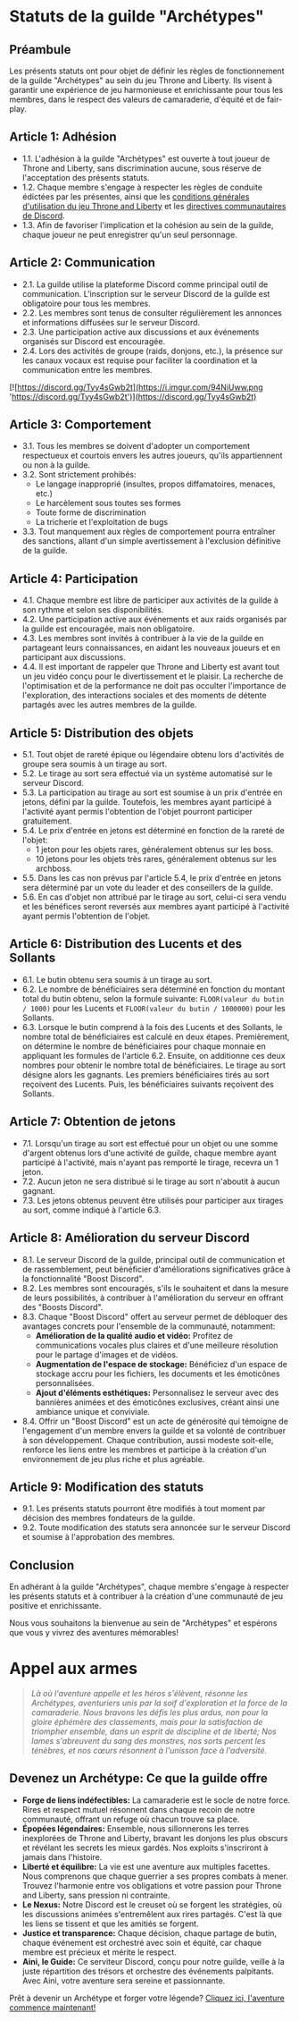 # Statuts de la guilde "Archétypes"

## Préambule

Les présents statuts ont pour objet de définir les règles de fonctionnement de la guilde "Archétypes" au sein du jeu Throne and Liberty. Ils visent à garantir une expérience de jeu harmonieuse et enrichissante pour tous les membres, dans le respect des valeurs de camaraderie, d'équité et de fair-play.

## Article 1: Adhésion

- 1.1. L'adhésion à la guilde "Archétypes" est ouverte à tout joueur de Throne and Liberty, sans discrimination aucune, sous réserve de l'acceptation des présents statuts.
- 1.2. Chaque membre s'engage à respecter les règles de conduite édictées par les présentes, ainsi que les [conditions générales d'utilisation du jeu Throne and Liberty](https://www.playthroneandliberty.com/fr-fr/legal) et les [directives communautaires de Discord](https://discord.com/guidelines).
- 1.3. Afin de favoriser l'implication et la cohésion au sein de la guilde, chaque joueur ne peut enregistrer qu'un seul personnage.

## Article 2: Communication

- 2.1. La guilde utilise la plateforme Discord comme principal outil de communication. L'inscription sur le serveur Discord de la guilde est obligatoire pour tous les membres.
- 2.2. Les membres sont tenus de consulter régulièrement les annonces et informations diffusées sur le serveur Discord.
- 2.3. Une participation active aux discussions et aux événements organisés sur Discord est encouragée.
- 2.4. Lors des activités de groupe (raids, donjons, etc.), la présence sur les canaux vocaux est requise pour faciliter la coordination et la communication entre les membres.

[![https://discord.gg/Tyy4sGwb2t](https://i.imgur.com/94NiUww.png 'https://discord.gg/Tyy4sGwb2t')](https://discord.gg/Tyy4sGwb2t)

## Article 3: Comportement

- 3.1. Tous les membres se doivent d'adopter un comportement respectueux et courtois envers les autres joueurs, qu'ils appartiennent ou non à la guilde.
- 3.2. Sont strictement prohibés:
  - Le langage inapproprié (insultes, propos diffamatoires, menaces, etc.)
  - Le harcèlement sous toutes ses formes
  - Toute forme de discrimination
  - La tricherie et l'exploitation de bugs
- 3.3. Tout manquement aux règles de comportement pourra entraîner des sanctions, allant d'un simple avertissement à l'exclusion définitive de la guilde.

## Article 4: Participation

- 4.1. Chaque membre est libre de participer aux activités de la guilde à son rythme et selon ses disponibilités.
- 4.2. Une participation active aux événements et aux raids organisés par la guilde est encouragée, mais non obligatoire.
- 4.3. Les membres sont invités à contribuer à la vie de la guilde en partageant leurs connaissances, en aidant les nouveaux joueurs et en participant aux discussions.
- 4.4. Il est important de rappeler que Throne and Liberty est avant tout un jeu vidéo conçu pour le divertissement et le plaisir. La recherche de l'optimisation et de la performance ne doit pas occulter l'importance de l'exploration, des interactions sociales et des moments de détente partagés avec les autres membres de la guilde.

## Article 5: Distribution des objets

- 5.1. Tout objet de rareté épique ou légendaire obtenu lors d'activités de groupe sera soumis à un tirage au sort.
- 5.2. Le tirage au sort sera effectué via un système automatisé sur le serveur Discord.
- 5.3. La participation au tirage au sort est soumise à un prix d'entrée en jetons, défini par la guilde. Toutefois, les membres ayant participé à l'activité ayant permis l'obtention de l'objet pourront participer gratuitement.
- 5.4. Le prix d'entrée en jetons est déterminé en fonction de la rareté de l'objet:
  - 1 jeton pour les objets rares, généralement obtenus sur les boss.
  - 10 jetons pour les objets très rares, généralement obtenus sur les archboss.
- 5.5. Dans les cas non prévus par l'article 5.4, le prix d'entrée en jetons sera déterminé par un vote du leader et des conseillers de la guilde.
- 5.6. En cas d'objet non attribué par le tirage au sort, celui-ci sera vendu et les bénéfices seront reversés aux membres ayant participé à l'activité ayant permis l'obtention de l'objet.

## Article 6: Distribution des Lucents et des Sollants

- 6.1. Le butin obtenu sera soumis à un tirage au sort.
- 6.2. Le nombre de bénéficiaires sera déterminé en fonction du montant total du butin obtenu, selon la formule suivante: `FLOOR(valeur du butin / 1000)` pour les Lucents et `FLOOR(valeur du butin / 1000000)` pour les Sollants.
- 6.3. Lorsque le butin comprend à la fois des Lucents et des Sollants, le nombre total de bénéficiaires est calculé en deux étapes. Premièrement, on détermine le nombre de bénéficiaires pour chaque monnaie en appliquant les formules de l'article 6.2. Ensuite, on additionne ces deux nombres pour obtenir le nombre total de bénéficiaires. Le tirage au sort désigne alors les gagnants. Les premiers bénéficiaires tirés au sort reçoivent des Lucents. Puis, les bénéficiaires suivants reçoivent des Sollants.

## Article 7: Obtention de jetons

- 7.1. Lorsqu'un tirage au sort est effectué pour un objet ou une somme d'argent obtenus lors d'une activité de guilde, chaque membre ayant participé à l'activité, mais n'ayant pas remporté le tirage, recevra un 1 jeton.
- 7.2. Aucun jeton ne sera distribué si le tirage au sort n'aboutit à aucun gagnant.
- 7.3. Les jetons obtenus peuvent être utilisés pour participer aux tirages au sort, comme indiqué à l'article 6.3.

## Article 8: Amélioration du serveur Discord

- 8.1. Le serveur Discord de la guilde, principal outil de communication et de rassemblement, peut bénéficier d'améliorations significatives grâce à la fonctionnalité "Boost Discord".
- 8.2. Les membres sont encouragés, s'ils le souhaitent et dans la mesure de leurs possibilités, à contribuer à l'amélioration du serveur en offrant des "Boosts Discord".
- 8.3. Chaque "Boost Discord" offert au serveur permet de débloquer des avantages concrets pour l'ensemble de la communauté, notamment:
  - **Amélioration de la qualité audio et vidéo:** Profitez de communications vocales plus claires et d'une meilleure résolution pour le partage d'images et de vidéos.
  - **Augmentation de l'espace de stockage:** Bénéficiez d'un espace de stockage accru pour les fichiers, les documents et les émoticônes personnalisées.
  - **Ajout d'éléments esthétiques:** Personnalisez le serveur avec des bannières animées et des émoticônes exclusives, créant ainsi une ambiance unique et conviviale.
- 8.4. Offrir un "Boost Discord" est un acte de générosité qui témoigne de l'engagement d'un membre envers la guilde et sa volonté de contribuer à son développement. Chaque contribution, aussi modeste soit-elle, renforce les liens entre les membres et participe à la création d'un environnement de jeu plus riche et plus agréable.

## Article 9: Modification des statuts

- 9.1. Les présents statuts pourront être modifiés à tout moment par décision des membres fondateurs de la guilde.
- 9.2. Toute modification des statuts sera annoncée sur le serveur Discord et soumise à l'approbation des membres.

## Conclusion

En adhérant à la guilde "Archétypes", chaque membre s'engage à respecter les présents statuts et à contribuer à la création d'une communauté de jeu positive et enrichissante. 

Nous vous souhaitons la bienvenue au sein de "Archétypes" et espérons que vous y vivrez des aventures mémorables!

# Appel aux armes

> *Là où l'aventure appelle et les héros s'élèvent, résonne les Archétypes, aventuriers unis par la soif d'exploration et la force de la camaraderie. Nous bravons les défis les plus ardus, non pour la gloire éphémère des classements, mais pour la satisfaction de triompher ensemble, dans un esprit de discipline et de liberté; Nos lames s'abreuvent du sang des monstres, nos sorts percent les ténèbres, et nos cœurs résonnent à l'unisson face à l'adversité.*

## Devenez un Archétype: Ce que la guilde offre

* **Forge de liens indéfectibles:** La camaraderie est le socle de notre force. Rires et respect mutuel résonnent dans chaque recoin de notre communauté, offrant un refuge où chacun trouve sa place.
* **Épopées légendaires:** Ensemble, nous sillonnerons les terres inexplorées de Throne and Liberty, bravant les donjons les plus obscurs et révélant les secrets les mieux gardés. Nos exploits s'inscriront à jamais dans l'histoire.
* **Liberté et équilibre:** La vie est une aventure aux multiples facettes. Nous comprenons que chaque guerrier a ses propres combats à mener. Trouvez l'harmonie entre vos obligations et votre passion pour Throne and Liberty, sans pression ni contrainte.
* **Le Nexus:** Notre Discord est le creuset où se forgent les stratégies, où les discussions animées s'entremêlent aux rires partagés. C'est là que les liens se tissent et que les amitiés se forgent.
* **Justice et transparence:** Chaque décision, chaque partage de butin, chaque événement est orchestré avec soin et équité, car chaque membre est précieux et mérite le respect.
* **Aini, le Guide:** Ce serviteur Discord, conçu pour notre guilde, veille à la juste répartition des trésors et orchestre des événements palpitants. Avec Aini, votre aventure sera sereine et passionnante.

Prêt à devenir un Archétype et forger votre légende? [Cliquez ici, l'aventure commence maintenant!](https://docs.google.com/forms/d/e/1FAIpQLSdWLjavYvI79lxPbT5vnr-RBCI0G7ylQRt0hEow0-sD0BERAg/viewform?usp=sf_link)
